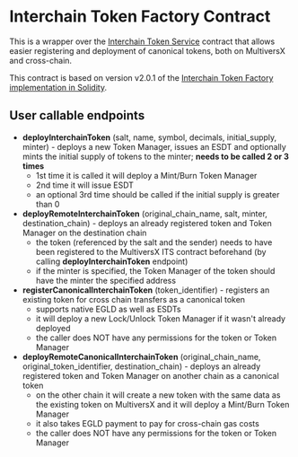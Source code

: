 # Interchain Token Factory Contract

This is a wrapper over the [Interchain Token Service](../interchain-token-service) contract that allows easier registering and deployment
of canonical tokens, both on MultiversX and cross-chain.

This contract is based on version v2.0.1 of the [Interchain Token Factory implementation in Solidity](https://github.com/axelarnetwork/interchain-token-service/blob/v2.0.1/contracts/InterchainTokenFactory.sol).

## User callable endpoints
- **deployInterchainToken** (salt, name, symbol, decimals, initial_supply, minter) - deploys a new Token Manager, issues an ESDT and optionally mints the initial supply of tokens to the minter; **needs to be called 2 or 3 times**
  - 1st time it is called it will deploy a Mint/Burn Token Manager 
  - 2nd time it will issue ESDT
  - an optional 3rd time should be called if the initial supply is greater than 0
- **deployRemoteInterchainToken** (original_chain_name, salt, minter, destination_chain) - deploys an already registered token and Token Manager on the destination chain
  - the token (referenced by the salt and the sender) needs to have been registered to the MultiversX ITS contract beforehand (by calling **deployInterchainToken** endpoint)
  - if the minter is specified, the Token Manager of the token should have the minter the specified address
- **registerCanonicalInterchainToken** (token_identifier) - registers an existing token for cross chain transfers as a canonical token
  - supports native EGLD as well as ESDTs 
  - it will deploy a new Lock/Unlock Token Manager if it wasn't already deployed
  - the caller does NOT have any permissions for the token or Token Manager
- **deployRemoteCanonicalInterchainToken** (original_chain_name, original_token_identifier, destination_chain) - deploys an already registered token and Token Manager on another chain as a canonical token
  - on the other chain it will create a new token with the same data as the existing token on MultiversX and it will deploy a Mint/Burn Token Manager
  - it also takes EGLD payment to pay for cross-chain gas costs
  - the caller does NOT have any permissions for the token or Token Manager
